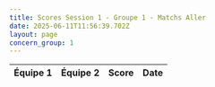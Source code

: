 ```yaml
---
title: Scores Session 1 - Groupe 1 - Matchs Aller
date: 2025-06-11T11:56:39.702Z
layout: page
concern_group: 1
---
```




| Équipe 1 | Équipe 2 | Score | Date |
|----------|----------|-------|------|

